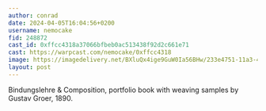 ```yaml
---
author: conrad
date: 2024-04-05T16:04:56+0200
username: nemocake
fid: 248872
cast_id: 0xffcc4318a37066bfbeb0ac513438f92d2c661e71
cast: https://warpcast.com/nemocake/0xffcc4318
image: https://imagedelivery.net/BXluQx4ige9GuW0Ia56BHw/233e4751-11a3-4979-e517-d2870bd1e500/original
layout: post
---
```

Bindungslehre & Composition, portfolio book with weaving samples by Gustav Groer, 1890.  

<img src='https://imagedelivery.net/BXluQx4ige9GuW0Ia56BHw/233e4751-11a3-4979-e517-d2870bd1e500/original' alt='' referrerpolicy='no-referrer'/>